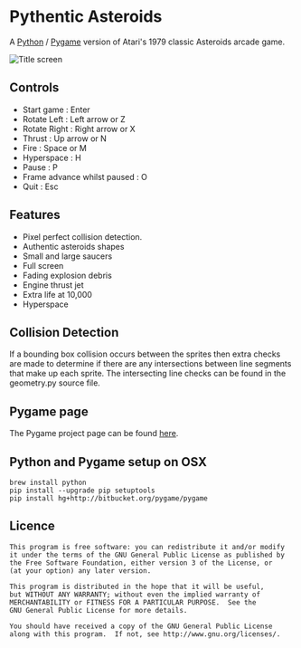 Pythentic Asteroids
====

A [Python](https://www.python.org/) / [Pygame](http://www.pygame.org/) version of Atari's 1979 classic Asteroids arcade game. 

![Title screen](/../gh-pages/images/title-screen.png?raw=true "Title screen")

Controls
----
- Start game : Enter   
- Rotate Left : Left arrow or Z
- Rotate Right : Right arrow or X
- Thrust : Up arrow or N 
- Fire : Space or M
- Hyperspace : H
- Pause : P
- Frame advance whilst paused : O 
- Quit : Esc

Features
----
- Pixel perfect collision detection. 
- Authentic asteroids shapes 
- Small and large saucers 
- Full screen
- Fading explosion debris 
- Engine thrust jet 
- Extra life at 10,000 
- Hyperspace

Collision Detection
----
If a bounding box collision occurs between the sprites then extra checks are made to determine if there are any intersections 
between line segments that make up each sprite. The intersecting line checks can be found in the geometry.py source file.

Pygame page
----
The Pygame project page can be found [here](http://pygame.org/project/977/).

Python and Pygame setup on OSX
----
```
brew install python
pip install --upgrade pip setuptools
pip install hg+http://bitbucket.org/pygame/pygame
```

Licence
----
```
This program is free software: you can redistribute it and/or modify
it under the terms of the GNU General Public License as published by
the Free Software Foundation, either version 3 of the License, or
(at your option) any later version.

This program is distributed in the hope that it will be useful,
but WITHOUT ANY WARRANTY; without even the implied warranty of
MERCHANTABILITY or FITNESS FOR A PARTICULAR PURPOSE.  See the
GNU General Public License for more details.

You should have received a copy of the GNU General Public License
along with this program.  If not, see http://www.gnu.org/licenses/.
```
